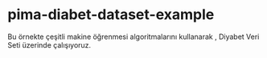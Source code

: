 # pima-diabet-dataset-example
Bu örnekte çeşitli makine öğrenmesi algoritmalarını kullanarak , Diyabet Veri Seti üzerinde çalışıyoruz.
